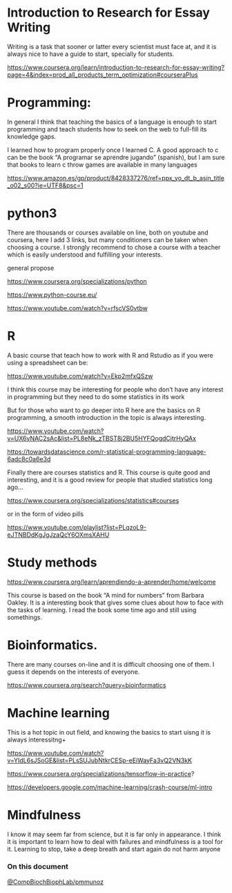 # Introduction to Research for Essay Writing

Writing is a task that sooner or latter every scientist must face at, and it is always nice to have a guide to start, specially for students.

https://www.coursera.org/learn/introduction-to-research-for-essay-writing?page=4&index=prod_all_products_term_optimization#courseraPlus



# Programming:

In general I think that teaching the basics of a language is  enough  to start programming and teach students how to seek on the web to full-fill its  knowledge gaps.

I learned how to program properly once I learned C. A  good approach to c can be the book “A programar se aprendre jugando” (spanish), but I am sure that books to learn c throw games are available in many languages

https://www.amazon.es/gp/product/8428337276/ref=ppx_yo_dt_b_asin_title_o02_s00?ie=UTF8&psc=1

# python3

There are thousands  or courses available on line, both on youtube and coursera, here I add 3 links, but many conditioners can be taken when choosing a course. I strongly recommend to chose a course with  a teacher which is easily understood and fulfilling your interests.

general propose 

https://www.coursera.org/specializations/python

https://www.python-course.eu/

https://www.youtube.com/watch?v=rfscVS0vtbw


# R
 
 A basic course that teach how to work with R and Rstudio as if you were using a spreadsheet can be:

 https://www.youtube.com/watch?v=Ekp2mfxQSzw

I think this course may be interesting for people who don’t have any interest in  programming but they need to do some statistics in its work

But for those who want to go deeper into R here are the basics on R programming, a smooth introduction in the topic is always interesting.

https://www.youtube.com/watch?v=UX6yNAC2sAc&list=PL8eNk_zTBST8j2BU5HYFQogdCjtrHyQAx

https://towardsdatascience.com/r-statistical-programming-language-6adc8c0a6e3d


Finally there are courses statistics and R. This course is quite good and interesting,  and it is a good review for people that studied statistics long ago...

https://www.coursera.org/specializations/statistics#courses

or in the form of video pills

https://www.youtube.com/playlist?list=PLqzoL9-eJTNBDdKgJgJzaQcY6OXmsXAHU


# Study methods

https://www.coursera.org/learn/aprendiendo-a-aprender/home/welcome

This course is based on the book “A mind for numbers” from Barbara Oakley. It is a interesting book that gives some clues about how to face with the tasks of learning. I read the book some time ago and still using somethings.



# Bioinformatics.

 There are many courses on-line and it is difficult choosing one of them. I guess it depends on the interests of everyone.

https://www.coursera.org/search?query=bioinformatics


# Machine learning

 This is a hot topic in out field, and knowing the basics to start uisng it is always interessitng+

https://www.youtube.com/watch?v=YIdL6sJSoGE&list=PLsSUJubNtkrCESp-eEiWayFa3vQ2VN3kK

https://www.coursera.org/specializations/tensorflow-in-practice?

https://developers.google.com/machine-learning/crash-course/ml-intro

# Mindfulness

 I know it may seem far from science, but it is far only in appearance. I think it is important to learn how to deal with failures and mindfulness is a tool for it. Learning to stop, take a deep breath  and start again do not harm anyone

### On this document

[@CompBiochBiophLab/pmmunoz]( https://github.com/orgs/CompBiochBiophLab/teams/team-name/members)